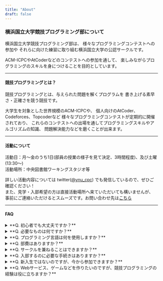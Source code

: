```yaml
---
title: "About"
draft: false
---
```


### 横浜国立大学競技プログラミング部について

横浜国立大学競技プログラミング部は、
様々なプログラミングコンテストへの参加や
それらに向けた練習に取り組む横浜国立大学の公認サークルです。

ACM-ICPCやAtCoderなどのコンテストへの参加を通して、
楽しみながらプログラミングのスキルを身につけることを目的としています。

* * *

#### 競技プログラミングとは？

競技プログラミングとは、与えられた問題を解くプログラムを
書き上げる素早さ・正確さを競う競技です。

大学生を対象とした世界規模のACM-ICPCや、
個人向けのAtCoder、Codeforces、Topcoderなど
様々なプログラミングコンテストが定期的に開催されており、
これらのコンテストへの出場を通してプログラミングスキルやアルゴリズムの知識、
問題解決能力などを磨くことが出来ます。

* * *

#### 活動について

活動日：月〜金のうち1日(部員の授業の様子を見て決定、3時間程度)、及び土曜(13:30〜)  
活動場所：中央図書館ワーキングスタジオ等

詳しい活動内容については
twitter([@ynu_cpc](https://twitter.com/ynu_cpc?lang=ja))
でも発信しているので、ぜひご確認ください！  
また、見学・入部希望の方は直接活動場所へ来ていただいても構いませんが、
事前にご連絡いただけるとスムーズです。お問い合わせ先は[こちら](/contact/)

* * *

#### FAQ

<details>
<summary>**Q. 初心者でも大丈夫ですか？**</summary>

>**A. 大丈夫です**  
部員も大学からプログラミングを始めた人が大半を占めています。

</details>

<details>
<summary>**Q. 必要なものは何ですか？**</summary>

>**A. ノートPCのみ**  
活動する上で必要なものはノートPCだけです。どこからでも気軽に参加できます。

</details>

<details>
<summary>**Q. プログラミング言語は何を使用しますか？**</summary>

>**A. 主に C++**  
競技プログラミングでは実行速度が高速なC++が主に使われています。私たちの部でもC++を使用している人が大半です。

</details>

<details>
<summary>**Q. 部費はありますか？**</summary>

>**A. ありません**  
無料です。

</details>

<details>
<summary>**Q. サークルを兼ねることはできますか？**</summary>

>**A. できます**  
活動は平日は週1なので他のサークルと兼ねるのも可能です。

</details>

<details>
<summary>**Q. 入部するのに必要な手続きはありますか？**</summary>

>**A. 特にありません**  
年度の初めに部員名簿への記入をお願いすることがありますが、名簿に名前がなくても活動には参加できます。

</details>

<details>
<summary>**Q. 新入生ではないのですが、今から参加できますか？**</summary>

>**A. できます**   
学年・学部問わず一年中新入部員を募集しています。

</details>

<details>
<summary>**Q. Webサービス、ゲームなどを作りたいのですが、競技プログラミングの経験は役に立ちますか？**</summary>

>**A. 直接は役に立たないかもしれません**  
ですが、  

>- 実装力が鍛えられる
- 処理の重い部分を見つけて高速な実装に置き換えることが出来るようになる
- ライブラリやフレームワークなどの実装に使用されているアルゴリズム・データ構造への理解が深まる

>などの間接的な形で役に立つ可能性はあると思います。

</details>
